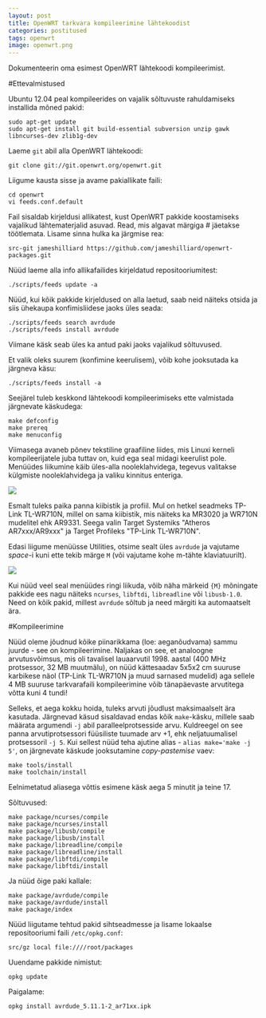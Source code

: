 ```yaml
---
layout: post
title: OpenWRT tarkvara kompileerimine lähtekoodist
categories: postitused
tags: openwrt
image: openwrt.png
---
```


Dokumenteerin oma esimest OpenWRT lähtekoodi kompileerimist.



#Ettevalmistused

Ubuntu 12.04 peal kompileerides on vajalik sõltuvuste rahuldamiseks installida mõned pakid:

    sudo apt-get update
    sudo apt-get install git build-essential subversion unzip gawk libncurses-dev zlib1g-dev

Laeme `git` abil alla OpenWRT lähtekoodi:

    git clone git://git.openwrt.org/openwrt.git

Liigume kausta sisse ja avame pakiallikate faili:

    cd openwrt
    vi feeds.conf.default

Fail sisaldab kirjeldusi allikatest, kust OpenWRT pakkide koostamiseks vajalikud lähtematerjalid asuvad. Read, mis algavat märgiga # jäetakse töötlemata. Lisame sinna hulka ka järgmise rea:

    src-git jameshilliard https://github.com/jameshilliard/openwrt-packages.git

Nüüd laeme alla info allikafailides kirjeldatud repositooriumitest:

    ./scripts/feeds update -a

Nüüd, kui kõik pakkide kirjeldused on alla laetud, saab neid näiteks otsida ja siis ühekaupa konfimisliidese jaoks üles seada:

    ./scripts/feeds search avrdude
    ./scripts/feeds install avrdude

Viimane käsk seab üles ka antud paki jaoks vajalikud sõltuvused.

Et valik oleks suurem (konfimine keerulisem), võib kohe jooksutada ka järgneva käsu:

    ./scripts/feeds install -a

Seejärel tuleb keskkond lähtekoodi kompileerimiseks ette valmistada järgnevate käskudega:

    make defconfig
    make prereq
    make menuconfig

Viimasega avaneb põnev tekstiline graafiline liides, mis Linuxi kerneli kompileerijatele juba tuttav on, kuid ega seal midagi keerulist pole. Menüüdes liikumine käib üles-alla nooleklahvidega, tegevus valitakse külgmiste nooleklahvidega ja valiku kinnitus enteriga.

![](menuconfig-1.png)

Esmalt tuleks paika panna kiibistik ja profiil. Mul on hetkel seadmeks TP-Link TL-WR710N, millel on sama kiibistik, mis näiteks ka MR3020 ja WR710N mudelitel ehk AR9331. Seega valin Target Systemiks "Atheros AR7xxx/AR9xxx" ja Target Profileks "TP-Link TL-WR710N".

Edasi liigume menüüsse Utilities, otsime sealt üles `avrdude` ja vajutame *space*-i kuni ette tekib märge `M` (või vajutame kohe m-tähte klaviatuurilt).

![](menuconfig-2.png)

Kui nüüd veel seal menüüdes ringi liikuda, võib näha märkeid `{M}` mõningate pakkide ees nagu näiteks `ncurses`, `libftdi`, `libreadline` või `libusb-1.0`. Need on kõik pakid, millest `avrdude` sõltub ja need märgiti ka automaatselt ära.



#Kompileerimine

Nüüd oleme jõudnud kõike piinarikkama (loe: aeganõudvama) sammu juurde - see on kompileerimine. Naljakas on see, et analoogne arvutusvõimsus, mis oli tavalisel lauaarvutil 1998. aastal (400 MHz protsessor, 32 MB muutmälu), on nüüd kättesaadav 5x5x2 cm suuruse karbikese näol (TP-Link TL-WR710N ja muud sarnased mudelid) aga sellele 4 MB suuruse tarkvarafaili kompileerimine võib tänapäevaste arvutitega võtta kuni 4 tundi!

Selleks, et aega kokku hoida, tuleks arvuti jõudlust maksimaalselt ära kasutada. Järgnevad käsud sisaldavad endas kõik `make`-käsku, millele saab määrata argumendi `-j` abil paralleelprotsesside arvu. Kuldreegel on see panna arvutiprotsessori füüsiliste tuumade arv +1, ehk neljatuumalisel protsessoril `-j 5`. Kui sellest nüüd teha ajutine alias - `alias make='make -j 5'`, on järgnevate käskude jooksutamine *copy-pastemise* vaev:

    make tools/install
    make toolchain/install

Eelnimetatud aliasega võttis esimene käsk aega 5 minutit ja teine 17.



Sõltuvused:

    make package/ncurses/compile
    make package/ncurses/install
    make package/libusb/compile
    make package/libusb/install
    make package/libreadline/compile
    make package/libreadline/install
    make package/libftdi/compile
    make package/libftdi/install

Ja nüüd õige paki kallale:

    make package/avrdude/compile
    make package/avrdude/install
    make package/index

Nüüd liigutame tehtud pakid sihtseadmesse ja lisame lokaalse repositooriumi faili `/etc/opkg.conf`:

    src/gz local file:////root/packages

Uuendame pakkide nimistut:

    opkg update

Paigalame:

    opkg install avrdude_5.11.1-2_ar71xx.ipk

